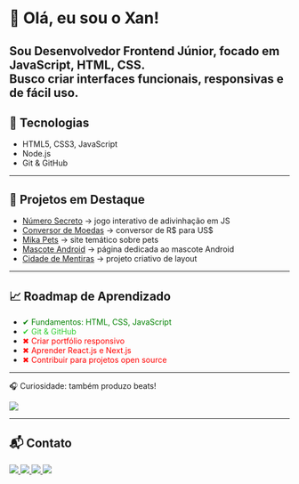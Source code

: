 # 👋 Olá, eu sou o Xan!

Sou **Desenvolvedor Frontend Júnior**, focado em **JavaScript, HTML, CSS**.  
Busco criar interfaces funcionais, responsivas e de fácil uso.  
---

## 🚀 Tecnologias
- HTML5, CSS3, JavaScript  
- Node.js  
- Git & GitHub  

---

## 📌 Projetos em Destaque
- [Número Secreto](https://alexandrexan.github.io/logica-js-projeto_inicial/) → jogo interativo de adivinhação em JS  
- [Conversor de Moedas](https://alexandrexan.github.io/conversor-de-moedas/) → conversor de R$ para US$  
- [Mika Pets](https://alexandrexan.github.io/mika-pets/#) → site temático sobre pets  
- [Mascote Android](https://alexandrexan.github.io/projeto-android/) → página dedicada ao mascote Android  
- [Cidade de Mentiras](https://alexandrexan.github.io/projeto-cidade-de-mentira/) → projeto criativo de layout  

---

## 📈 Roadmap de Aprendizado

- <span style="color:green">✔ Fundamentos: HTML, CSS, JavaScript</span>  
- <span style="color:limegreen">✔ Git & GitHub</span>  
- <span style="color:red">✖ Criar portfólio responsivo</span>  
- <span style="color:red">✖ Aprender React.js e Next.js</span>  
- <span style="color:red">✖ Contribuir para projetos open source</span> 

---

🎧 Curiosidade: também produzo beats!
<p align="left">
  <a href="https://soundcloud.com/xampsbeatz" target="_blank">
    <img src="https://img.shields.io/badge/SoundCloud-FF5500?style=for-the-badge&logo=soundcloud&logoColor=white"/>
  </a>
</p>

---

## 📬 Contato

<p align="left">
  <a href="https://www.linkedin.com/in/alexandreap/">
    <img src="https://img.shields.io/badge/LinkedIn-0A66C2?style=for-the-badge&logo=linkedin&logoColor=white"/>
  </a>
  <a href="https://alexandrexan.github.io/projetos-do-xan/">
    <img src="https://img.shields.io/badge/Portfólio-000000?style=for-the-badge&logo=githubpages&logoColor=white"/>
  </a>
  <a href="mailto:xampsbeatz@gmail.com">
    <img src="https://img.shields.io/badge/Email-D14836?style=for-the-badge&logo=gmail&logoColor=white"/>
  </a>
  <a href="https://linktr.ee/xampsbeatz">
    <img src="https://img.shields.io/badge/Linktree-39E09B?style=for-the-badge&logo=linktree&logoColor=white"/>
  </a>
</p>

<!---
alexandrexan/alexandrexan is a ✨ special ✨ repository because its `README.md` (this file) appears on your GitHub profile.
You can click the Preview link to take a look at your changes.
--->
